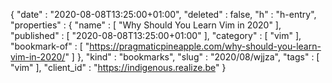 {
  "date" : "2020-08-08T13:25:00+01:00",
  "deleted" : false,
  "h" : "h-entry",
  "properties" : {
    "name" : [ "Why Should You Learn Vim in 2020" ],
    "published" : [ "2020-08-08T13:25:00+01:00" ],
    "category" : [ "vim" ],
    "bookmark-of" : [ "https://pragmaticpineapple.com/why-should-you-learn-vim-in-2020/" ]
  },
  "kind" : "bookmarks",
  "slug" : "2020/08/wjjza",
  "tags" : [ "vim" ],
  "client_id" : "https://indigenous.realize.be"
}
